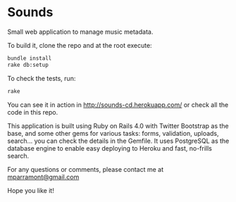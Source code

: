 # Sounds

Small web application to manage music metadata.

To build it, clone the repo and at the root execute:

```bash
bundle install
rake db:setup
```

To check the tests, run:
```bash
rake
```

You can see it in action in
http://sounds-cd.herokuapp.com/
or check all the code in this repo.

This application is built using Ruby on Rails 4.0 with Twitter Bootstrap as the base, and some other gems for various tasks: forms, validation, uploads, search... you can check the details in the Gemfile. It uses PostgreSQL as the database engine to enable easy deploying to Heroku and fast, no-frills search.

For any questions or comments, please contact me at mparramont@gmail.com

Hope you like it!
